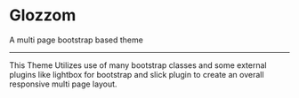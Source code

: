 # Glozzom
A multi page bootstrap based theme
- - - -
This Theme Utilizes use of many bootstrap classes and some external plugins like lightbox for bootstrap and slick plugin to create an overall responsive multi page layout.
